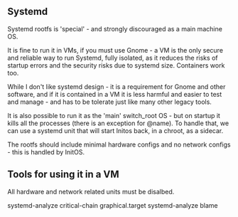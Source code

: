 
## Systemd 

Systemd rootfs is 'special' - and strongly discouraged as a main machine OS.

It is fine to run it in VMs, if you must use Gnome - a VM
is the only secure and reliable way to run Systemd, fully isolated, as it
reduces the risks of startup errors and the security risks due to systemd size.
Containers work too.

While I don't like systemd design - it is a requirement for Gnome 
and other software, and if it is contained in a VM it is less harmful and easier to test and manage - and has to be tolerate just like many other 
legacy tools.

It is also possible to run it as the 'main' switch_root OS - but on startup
it kills all the processes (there is an exception for @name). To handle that,
we can use a systemd unit that will start Initos back, in a chroot,
as a sidecar.

The rootfs should include minimal hardware configs and no network configs - this is handled by InitOS.

## Tools for using it in a VM

All hardware and network related units must be disalbed.

systemd-analyze critical-chain graphical.target
systemd-analyze blame
